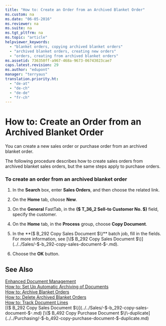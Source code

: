 ```yaml
---
title: "How to: Create an Order from an Archived Blanket Order"
ms.custom: na
ms.date: "06-05-2016"
ms.reviewer: na
ms.suite: na
ms.tgt_pltfrm: na
ms.topic: "article"
helpviewer_keywords: 
  - "blanket orders, copying archived blanket orders"
  - "archived blanket orders, creating new orders"
  - "orders, creating from archived blanket orders"
ms.assetid: 736350ff-a967-468a-9673-06743023cae7
caps.latest.revision: 29
ms.author: "edupont"
manager: "terryaus"
translation.priority.ht: 
  - "de-at"
  - "de-ch"
  - "de-de"
  - "fr-ch"
---
```

# How to: Create an Order from an Archived Blanket Order
You can create a new sales order or purchase order from an archived blanket order.  
  
 The following procedure describes how to create sales orders from archived blanket sales orders, but the same steps apply to purchase orders.  
  
### To create an order from an archived blanket order  
  
1.  In the **Search** box, enter **Sales Orders**, and then choose the related link.  
  
2.  On the **Home** tab, choose **New**.  
  
3.  On the **General** FastTab, in the **\($ T\_36\_2 Sell\-to Customer No. $\)** field, specify the customer.  
  
4.  On the **Home** tab, in the **Process** group, choose **Copy Document**.  
  
5.  In the **\($ B\_292 Copy Sales Document $\)** batch job, fill in the fields. For more information, see [\($ B\_292 Copy Sales Document $\)](../../Sales/-$-b_292-copy-sales-document-$-.md).  
  
6.  Choose the **OK** button.  
  
## See Also  
 [Enhanced Document Management](../../LocalFunctionalityForMicrosoftDynamicsNav2016/Austria/enhanced-document-management.md)   
 [How to: Set Up Automatic Archiving of Documents](../../LocalFunctionalityForMicrosoftDynamicsNav2016/Austria/how-to-set-up-automatic-archiving-of-documents.md)   
 [How to: Archive Blanket Orders](../../LocalFunctionalityForMicrosoftDynamicsNav2016/Austria/how-to-archive-blanket-orders.md)   
 [How to: Delete Archived Blanket Orders](../../LocalFunctionalityForMicrosoftDynamicsNav2016/Austria/how-to-delete-archived-blanket-orders.md)   
 [How to: Track Document Lines](../../LocalFunctionalityForMicrosoftDynamicsNav2016/Austria/how-to-track-document-lines.md)   
 [\($ B\_292 Copy Sales Document $\)](../../Sales/-$-b_292-copy-sales-document-$-.md)   
 [\($ B\_492 Copy Purchase Document $\)\-duplicate](../../Purchasing/-$-b_492-copy-purchase-document-$-duplicate.md)